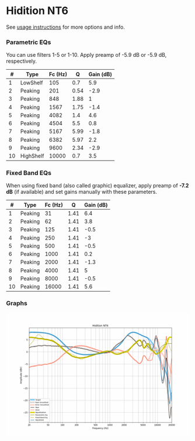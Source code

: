 # Hidition NT6
See [usage instructions](https://github.com/jaakkopasanen/AutoEq#usage) for more options and info.

### Parametric EQs
You can use filters 1-5 or 1-10. Apply preamp of -5.9 dB or -5.9 dB, respectively.

|   # | Type      |   Fc (Hz) |    Q |   Gain (dB) |
|-----|-----------|-----------|------|-------------|
|   1 | LowShelf  |       105 | 0.7  |         5.9 |
|   2 | Peaking   |       201 | 0.54 |        -2.9 |
|   3 | Peaking   |       848 | 1.88 |         1   |
|   4 | Peaking   |      1567 | 1.75 |        -1.4 |
|   5 | Peaking   |      4082 | 1.4  |         4.6 |
|   6 | Peaking   |      4504 | 5.5  |         0.8 |
|   7 | Peaking   |      5167 | 5.99 |        -1.8 |
|   8 | Peaking   |      6382 | 5.97 |         2.2 |
|   9 | Peaking   |      9600 | 2.34 |        -2.9 |
|  10 | HighShelf |     10000 | 0.7  |         3.5 |

### Fixed Band EQs
When using fixed band (also called graphic) equalizer, apply preamp of **-7.2 dB** (if available) and set gains manually with these parameters.

|   # | Type    |   Fc (Hz) |    Q |   Gain (dB) |
|-----|---------|-----------|------|-------------|
|   1 | Peaking |        31 | 1.41 |         6.4 |
|   2 | Peaking |        62 | 1.41 |         3.8 |
|   3 | Peaking |       125 | 1.41 |        -0.5 |
|   4 | Peaking |       250 | 1.41 |        -3   |
|   5 | Peaking |       500 | 1.41 |        -0.5 |
|   6 | Peaking |      1000 | 1.41 |         0.2 |
|   7 | Peaking |      2000 | 1.41 |        -1.3 |
|   8 | Peaking |      4000 | 1.41 |         5   |
|   9 | Peaking |      8000 | 1.41 |        -0.5 |
|  10 | Peaking |     16000 | 1.41 |         5.6 |

### Graphs
![](./Hidition%20NT6.png)
